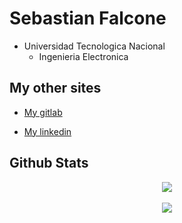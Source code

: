 # Sebastian Falcone</h1>
 
 * Universidad Tecnologica Nacional
   * Ingenieria Electronica
 
## My other sites </h2>

  * <a href="https://gitlab.frba.utn.edu.ar/sfalcone">My gitlab </a> 
  
  * <a href="https://www.linkedin.com/in/sebastian-falcone-593503127/">My linkedin </a> 

## Github Stats
 
<p align="center">
<a href="https://github.com/sebasfalcone">
  <img align="center" src="https://github-readme-stats.vercel.app/api/?username=sebasfalcone&count_private=true&theme=tokyonight&showicons=true" />
  <br>
  <br>
  <img align="center" src="https://github-readme-stats.vercel.app/api/top-langs/?username=sebasfalcone&langs_count=5&theme=tokyonight" />
</a>
</p>



